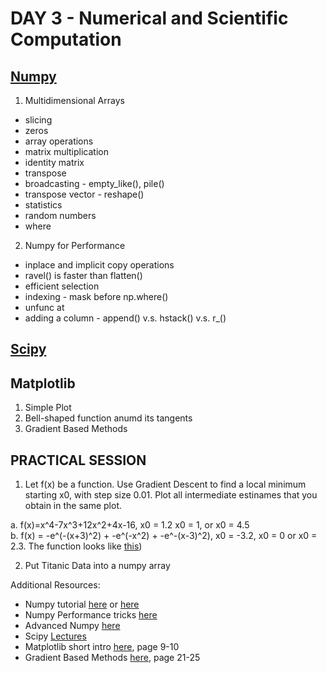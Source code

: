 # DAY 3 - Numerical and Scientific Computation     
  
## [Numpy](http://www.numpy.org/) 
  
1. Multidimensional Arrays
  * slicing  
  * zeros  
  * array operations 
  * matrix multiplication  
  * identity matrix  
  * transpose  
  * broadcasting - empty_like(), pile()  
  * transpose vector - reshape()  
  * statistics  
  * random numbers 
  * where   

2. Numpy for Performance  
  * inplace and implicit copy operations  
  * ravel() is faster than flatten()  
  * efficient selection  
  * indexing - mask before np.where()  
  * unfunc at  
  * adding a column - append() v.s. hstack() v.s. r_()  
  
## [Scipy](https://www.scipy.org/)     
  
## Matplotlib  
  
1. Simple Plot  
2. Bell-shaped function anumd its tangents  
3. Gradient Based Methods   

## PRACTICAL SESSION  
  
1. Let f(x) be a function. Use Gradient Descent to find a local minimum starting x0, with step size 0.01. Plot all intermediate estinames that you obtain in the same plot. 

  a. f(x)=x^4-7x^3+12x^2+4x-16, x0 = 1.2 x0 = 1, or x0 = 4.5   
  b. f(x) = -e^(-(x+3)^2) + -e^(-x^2) + -e^-(x-3)^2), x0 = -3.2, x0 = 0 or x0 = 2.3. The function looks like [this](https://www.wolframalpha.com/input/?i=plot+-e%5E(-(x%2B3)%5E2)+%2B+-e%5E(-x%5E2)+%2B+-e%5E-(x-3)%5E2))  

2. Put Titanic Data into a numpy array  

Additional Resources:  
  
  * Numpy tutorial [here](http://cs231n.github.io/python-numpy-tutorial/#numpy) or [here](http://www.engr.ucsb.edu/~shell/che210d/numpy.pdf)  
  * Numpy Performance tricks [here](http://ipython-books.github.io/featured-01/)  
  * Advanced Numpy [here](http://www.scipy-lectures.org/advanced/advanced_numpy/)   
  * Scipy [Lectures](http://www.scipy-lectures.org/)  
  * Matplotlib short intro [here](https://github.com/LxMLS/lxmls_guide/blob/master/guides/LxMLS2015.pdf), page 9-10
  * Gradient Based Methods [here](https://github.com/LxMLS/lxmls_guide/blob/master/guides/LxMLS2015.pdf), page 21-25    